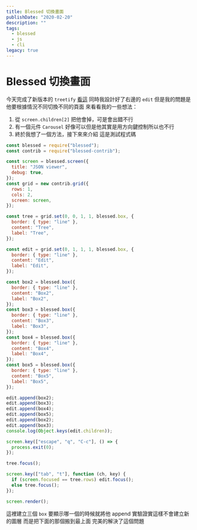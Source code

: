```yaml
---
title: Blessed 切換畫面
publishDate: "2020-02-20"
description: ""
tags:
  - blessed
  - js
  - cli
legacy: true
---
```


# Blessed 切換畫面

今天完成了新版本的 `treetify` [看這](/2020/02/18/blessed-contrib-tree/)
同時我設計好了右邊的 `edit`
但是我的問題是他要根據情況不同切換不同的頁面
來看看我的一些想法：

1. 從 `screen.children[2]` 把他會掉，可是會出錯不行
2. 有一個元件 `Carousel` 好像可以但是他其實是用方向鍵控制所以也不行
3. 終於我想了一個方法，接下來來介紹
   這是測試程式碼

```js
const blessed = require("blessed");
const contrib = require("blessed-contrib");

const screen = blessed.screen({
  title: "JSON viewer",
  debug: true,
});
const grid = new contrib.grid({
  rows: 1,
  cols: 2,
  screen: screen,
});

const tree = grid.set(0, 0, 1, 1, blessed.box, {
  border: { type: "line" },
  content: "Tree",
  label: "Tree",
});

const edit = grid.set(0, 1, 1, 1, blessed.box, {
  border: { type: "line" },
  content: "Edit",
  label: "Edit",
});

const box2 = blessed.box({
  border: { type: "line" },
  content: "Box2",
  label: "Box2",
});
const box3 = blessed.box({
  border: { type: "line" },
  content: "Box3",
  label: "Box3",
});
const box4 = blessed.box({
  border: { type: "line" },
  content: "Box4",
  label: "Box4",
});
const box5 = blessed.box({
  border: { type: "line" },
  content: "Box5",
  label: "Box5",
});

edit.append(box2);
edit.append(box3);
edit.append(box4);
edit.append(box5);
edit.append(box2);
edit.append(box3);
console.log(Object.keys(edit.children));

screen.key(["escape", "q", "C-c"], () => {
  process.exit(0);
});

tree.focus();

screen.key(["tab", "t"], function (ch, key) {
  if (screen.focused == tree.rows) edit.focus();
  else tree.focus();
});

screen.render();
```

這裡建立三個 `box` 要顯示哪一個的時候就將他 append
實驗證實這樣不會建立新的圖層
而是把下面的那個搬到最上面
完美的解決了這個問題
